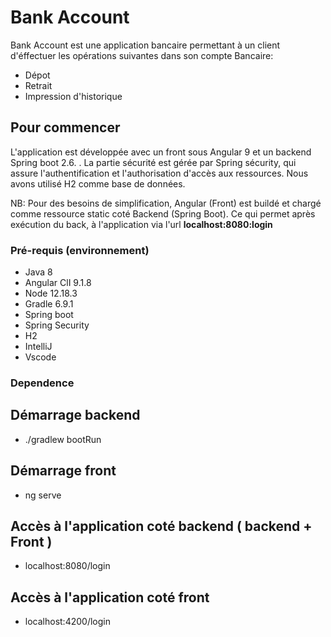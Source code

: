 # Bank Account

 Bank Account est une application  bancaire permettant à un client d'éffectuer les opérations suivantes dans son compte Bancaire:
 - Dépot
 - Retrait
 - Impression d'historique

## Pour commencer

L'application est développée avec un front sous Angular 9 et un backend Spring boot 2.6. .
La partie sécurité est gérée par Spring sécurity, qui assure l'authentification  et l'authorisation d'accès aux ressources.
Nous avons utilisé H2 comme base de données.

NB: Pour des besoins de simplification, Angular (Front) est buildé et chargé comme ressource static coté Backend (Spring Boot). 
 Ce qui permet après exécution du back, à l'application via l'url **localhost:8080:login**

### Pré-requis (environnement)

- Java 8
- Angular ClI 9.1.8
- Node 12.18.3
- Gradle 6.9.1
- Spring boot 
- Spring Security
- H2
- IntelliJ
- Vscode

### Dependence

## Démarrage backend

- ./gradlew bootRun

## Démarrage front

-  ng serve

## Accès à l'application coté backend ( backend + Front ) 

- localhost:8080/login

## Accès à l'application coté front

- localhost:4200/login

